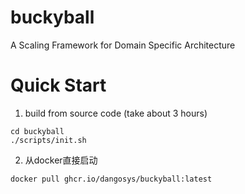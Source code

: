 # buckyball
A Scaling Framework for Domain Specific Architecture

# Quick Start

1. build from source code (take about 3 hours) 

```
cd buckyball
./scripts/init.sh
```


2. 从docker直接启动

```
docker pull ghcr.io/dangosys/buckyball:latest
```
